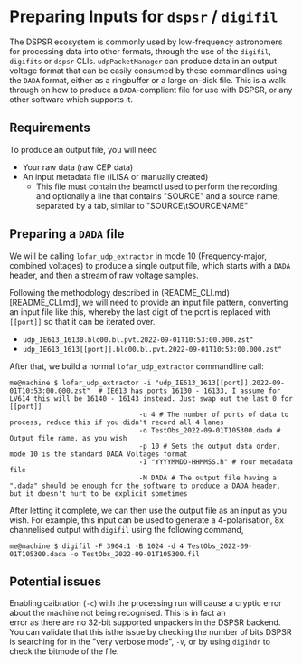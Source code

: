 # Preparing Inputs for `dspsr` / `digifil`

The DSPSR ecosystem is commonly used by low-frequency astronomers for processing data into other formats, through the use of the `digifil`,
`digifits` or `dspsr` CLIs. `udpPacketManager` can produce data in an output voltage format that can be easily consumed by these 
commandlines using the `DADA` format, either as a ringbuffer or a large on-disk file. This is a walk through on how to produce a 
`DADA`-complient file for use with DSPSR, or any other software which supports it.

## Requirements

To produce an output file, you will need

- Your raw data (raw CEP data)
- An input metadata file (iLISA or manually created)
  - This file must contain the beamctl used to perform the recording, and optionally a line that contains "SOURCE" and a source name, 
    separated by a tab, similar to "SOURCE\tSOURCENAME"

## Preparing a `DADA` file

We will be calling `lofar_udp_extractor` in mode 10 (Frequency-major, combined voltages) to produce a single output file, which starts with 
a `DADA` header, and then a stream of raw voltage samples. 

Following the methodology described in (README_CLI.md)[README_CLI.md], we will need to provide an input file pattern, converting an input 
file like this, whereby the last digit of the port is replaced with `[[port]]` so that it can be iterated over.

- `udp_IE613_16130.blc00.bl.pvt.2022-09-01T10:53:00.000.zst"`
- `udp_IE613_1613[[port]].blc00.bl.pvt.2022-09-01T10:53:00.000.zst"`

After that, we build a normal `lofar_udp_extractor` commandline call:

```shell
me@machine $ lofar_udp_extractor -i "udp_IE613_1613[[port]].2022-09-01T10:53:00.000.zst"  # IE613 has ports 16130 - 16133, I assume for LV614 this will be 16140 - 16143 instead. Just swap out the last 0 for [[port]]  
                                -u 4 # The number of ports of data to process, reduce this if you didn't record all 4 lanes
                                -o TestObs_2022-09-01T105300.dada # Output file name, as you wish
                                -p 10 # Sets the output data order, mode 10 is the standard DADA Voltages format
                                -I "YYYYMMDD-HHMMSS.h" # Your metadata file
                                -M DADA # The output file having a ".dada" should be enough for the software to produce a DADA header, but it doesn't hurt to be explicit sometimes 
```

After letting it complete, we can then use the output file as an input as you wish. For example, this input can be used to generate a 
4-polarisation, 8x channelised output with `digifil` using the following command,

```shell
me@machine $ digifil -F 3904:1 -B 1024 -d 4 TestObs_2022-09-01T105300.dada -o TestObs_2022-09-01T105300.fil
```

## Potential issues

Enabling caibration (`-c`) with the processing run will cause a cryptic error about the machine not being recognised. This is in fact an  
error as there are no 32-bit supported unpackers in the DSPSR backend. You can validate that this isthe issue by checking the number of bits 
DSPSR is searching for in the "very verbose mode", `-V`, or by using `digihdr` to check the bitmode of the file.